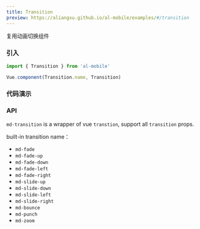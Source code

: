 ```yaml
---
title: Transition
preview: https://aliangxu.github.io/al-mobile/examples/#/transition
---
```


复用动画切换组件

### 引入

```javascript
import { Transition } from 'al-mobile'

Vue.component(Transition.name, Transition)
```

### 代码演示
<!-- DEMO -->

### API
`md-transition` is a wrapper of vue `transtion`, support all `transition` props.

built-in transition name：

- `md-fade`
- `md-fade-up`
- `md-fade-down`
- `md-fade-left`
- `md-fade-right`
- `md-slide-up`
- `md-slide-down`
- `md-slide-left`
- `md-slide-right`
- `md-bounce`
- `md-punch`
- `md-zoom`

